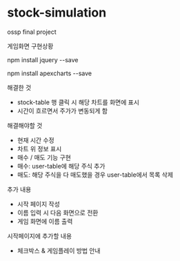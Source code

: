 # stock-simulation
ossp final project

게임화면 구현상황

npm install jquery --save

npm install apexcharts --save

해결한 것
- stock-table 행 클릭 시 해당 차트를 화면에 표시
- 시간이 흐르면서 주가가 변동되게 함

해결해야할 것
- 현재 시간 수정
- 차트 위 정보 표시
- 매수 / 매도 기능 구현
- 매수: user-table에 해당 주식 추가
- 매도: 해당 주식을 다 매도했을 경우 user-table에서 목록 삭제

추가 내용
- 시작 페이지 작성
- 이름 입력 시 다음 화면으로 전환
- 게임 화면에 이름 출력

시작페이지에 추가할 내용
- 체크박스 & 게임플레이 방법 안내
